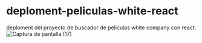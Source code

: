 # deploment-peliculas-white-react
deploment del proyecto de buscador de peliculas white company con react.
![Captura de pantalla (17)](https://user-images.githubusercontent.com/91045865/175792875-ec3ebc10-7620-4439-8ee2-7e96c37ccbe7.png)
